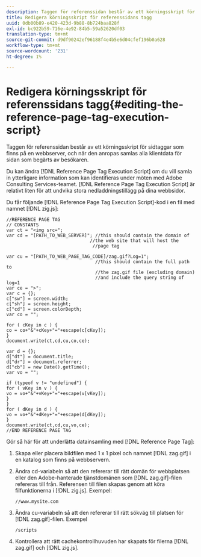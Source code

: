 ```yaml
---
description: Taggen för referenssidan består av ett körningsskript för sidtaggar som finns på en webbserver, och när den anropas samlas alla klientdata för sidan som begärts av besökaren.
title: Redigera körningsskript för referenssidans tagg
uuid: 0db00b89-e420-423d-9b88-8b724baa828f
exl-id: bc922b59-716e-4e92-84b5-59a52620df03
translation-type: tm+mt
source-git-commit: d9df90242ef96188f4e4b5e6d04cfef196b0a628
workflow-type: tm+mt
source-wordcount: '231'
ht-degree: 1%

---
```


# Redigera körningsskript för referenssidans tagg{#editing-the-reference-page-tag-execution-script}

Taggen för referenssidan består av ett körningsskript för sidtaggar som finns på en webbserver, och när den anropas samlas alla klientdata för sidan som begärts av besökaren.

Du kan ändra [!DNL Reference Page Tag Execution Script] om du vill samla in ytterligare information som kan identifieras under möten med Adobe Consulting Services-teamet. [!DNL Reference Page Tag Execution Script] är relativt liten för att undvika stora nedladdningstillägg på dina webbsidor.

Du får följande [!DNL Reference Page Tag Execution Script]-kod i en fil med namnet [!DNL zig.js]:

```
//REFERENCE PAGE TAG 
// CONSTANTS 
var ct = "<img src="; 
var cd = "[PATH_TO_WEB_SERVER]"; //this should contain the domain of 
                               //the web site that will host the 
                                //page tag 
 
var cu = "[PATH_TO_WEB_PAGE_TAG_CODE]/zag.gif?Log=1";  
                                 //this should contain the full path to 
                                 //the zag.gif file (excluding domain) 
                                 //and include the query string of log=1 
var ce = ">"; 
var c = {}; 
c["sw"] = screen.width; 
c["sh"] = screen.height; 
c["cd"] = screen.colorDepth; 
var co = ""; 
 
for ( cKey in c ) { 
co = co+"&"+cKey+"="+escape(c[cKey]); 
} 
document.write(ct,cd,cu,co,ce); 
 
var d = {}; 
d["dt"] = document.title; 
d["dr"] = document.referrer; 
d["cb"] = new Date().getTime(); 
var vo = ""; 
 
if (typeof v != "undefined") { 
for ( vKey in v ) { 
vo = vo+"&"+vKey+"="+escape(v[vKey]); 
} 
} 
for ( dKey in d ) { 
vo = vo+"&"+dKey+"="+escape(d[dKey]); 
} 
document.write(ct,cd,cu,vo,ce); 
//END REFERENCE PAGE TAG 
```

Gör så här för att underlätta datainsamling med [!DNL Reference Page Tag]:

1. Skapa eller placera bildfilen med 1 x 1 pixel och namnet [!DNL zag.gif] i en katalog som finns på webbservern.
1. Ändra cd-variabeln så att den refererar till rätt domän för webbplatsen eller den Adobe-hanterade tjänstdomänen som [!DNL zag.gif]-filen refereras till från. Referensen till filen skapas genom att köra filfunktionerna i [!DNL zig.js]. Exempel:

   ```
   //www.mysite.com
   ```

1. Ändra cu-variabeln så att den refererar till rätt sökväg till platsen för [!DNL zag.gif]-filen. Exempel

   ```
   /scripts
   ```

1. Kontrollera att rätt cachekontrollhuvuden har skapats för filerna [!DNL zag.gif] och [!DNL zig.js].
